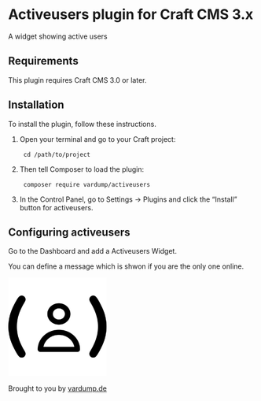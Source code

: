 # Activeusers plugin for Craft CMS 3.x

A widget showing active users

## Requirements

This plugin requires Craft CMS 3.0 or later.

## Installation

To install the plugin, follow these instructions.

1. Open your terminal and go to your Craft project:

        cd /path/to/project

2. Then tell Composer to load the plugin:

        composer require vardump/activeusers

3. In the Control Panel, go to Settings → Plugins and click the “Install” button for activeusers.

## Configuring activeusers

Go to the Dashboard and add a Activeusers Widget. 

You can define a message which is shwon if you are the only one online. 


![Screenshot](resources/img/plugin-logo.png)

Brought to you by [vardump.de](https://vardump.de)
